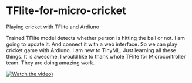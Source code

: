 # TFlite-for-micro-cricket
Playing cricket with TFlite and Ardiuno

Trained TFlite model detects whether person is hitting the ball or not. I am going to update it. And connect it with a web interface. So we can play cricket game with Ardiuno.
I am new to TinyML. Just learning all these things. It is awesome. I would like to thank whole TFlite for Microcontroller team. They are doing amazing work. 

[![Watch the video](http://img.youtube.com/vi/vt5fpE0bzSY/0.jpg))](https://youtu.be/vt5fpE0bzSY)
